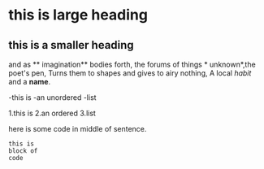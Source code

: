 # this is large heading
## this is a smaller heading

and as ** imagination** bodies forth,
the forums of things * unknown*,the poet's pen,
Turns them to shapes and gives to airy nothing,
A local *habit* and a **name**.

-this is
-an unordered
-list

1.this is 
2.an ordered
3.list

here is some code in middle of sentence.
```
this is
block of
code
```


